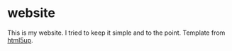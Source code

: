 # website
This is my website. I tried to keep it simple and to the point. Template from [html5up](https://html5up.net).
